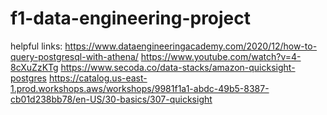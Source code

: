 # f1-data-engineering-project

helpful links:
https://www.dataengineeringacademy.com/2020/12/how-to-query-postgresql-with-athena/
https://www.youtube.com/watch?v=4-8cXuZzKTg
https://www.secoda.co/data-stacks/amazon-quicksight-postgres
https://catalog.us-east-1.prod.workshops.aws/workshops/9981f1a1-abdc-49b5-8387-cb01d238bb78/en-US/30-basics/307-quicksight
